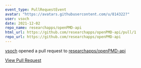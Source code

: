 ```yaml
---
event_type: PullRequestEvent
avatar: "https://avatars.githubusercontent.com/u/814322?"
user: vsoch
date: 2021-12-02
repo_name: researchapps/openPMD-api
html_url: https://github.com/researchapps/openPMD-api/pull/1
repo_url: https://github.com/researchapps/openPMD-api
---
```


<a href='https://github.com/vsoch' target='_blank'>vsoch</a> opened a pull request to <a href='https://github.com/researchapps/openPMD-api' target='_blank'>researchapps/openPMD-api</a>

<a href='https://github.com/researchapps/openPMD-api/pull/1' target='_blank'>View Pull Request</a>